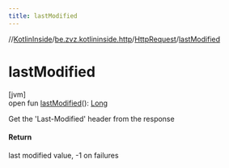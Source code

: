 ```yaml
---
title: lastModified
---
```

//[KotlinInside](../../../index.html)/[be.zvz.kotlininside.http](../index.html)/[HttpRequest](index.html)/[lastModified](last-modified.html)



# lastModified



[jvm]\
open fun [lastModified](last-modified.html)(): [Long](https://kotlinlang.org/api/latest/jvm/stdlib/kotlin/-long/index.html)



Get the 'Last-Modified' header from the response



#### Return



last modified value, -1 on failures




